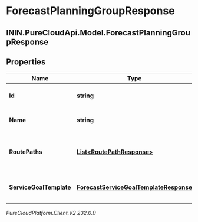 # ForecastPlanningGroupResponse

## ININ.PureCloudApi.Model.ForecastPlanningGroupResponse

## Properties

|Name | Type | Description | Notes|
|------------ | ------------- | ------------- | -------------|
| **Id** | **string** | The ID of the planning group | [optional] |
| **Name** | **string** | The name of the planning group | [optional] |
| **RoutePaths** | [**List&lt;RoutePathResponse&gt;**](RoutePathResponse) | Route path configuration for this planning group | [optional] |
| **ServiceGoalTemplate** | [**ForecastServiceGoalTemplateResponse**](ForecastServiceGoalTemplateResponse) | Service goals for this planning group | [optional] |



_PureCloudPlatform.Client.V2 232.0.0_
